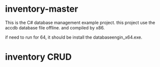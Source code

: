 # inventory-master

This is the C# database management example project. 
this project use the accdb database file offline. 
and compiled by x86.

if need to run for 64, it should be install the databaseengin_x64.exe.


# inventory CRUD